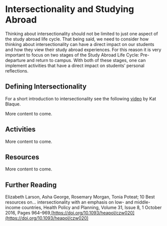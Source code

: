 # Intersectionality and Studying Abroad

Thinking about intersectionality should not be limited to just one aspect of the study abroad life cycle. That being said, we need to consider how thinking about intersectionality can have a direct impact on our students and how they view their study abroad experiences. For this reason it is very important to focus on two stages of the Study Abroad Life Cycle: Pre-departure and return to campus.  With both of these stages, one can implement activities that have a direct impact on students’ personal reflections.  

## Defining Intersectionality

For a short introduction to intersectionality see the following [video](https://www.youtube.com/watch?v=lEeP_3vmdBY) by Kat Blaque.  

More content to come.

## Activities

More content to come.

## Resources

More content to come.

## Further Reading

Elizabeth Larson, Asha George, Rosemary Morgan, Tonia Poteat; 10 Best resources on… intersectionality with an emphasis on low- and middle-income countries, Health Policy and Planning, Volume 31, Issue 8, 1 October 2016, Pages 964–969,[https://doi.org/10.1093/heapol/czw020](https://doi.org/10.1093/heapol/czw020)
